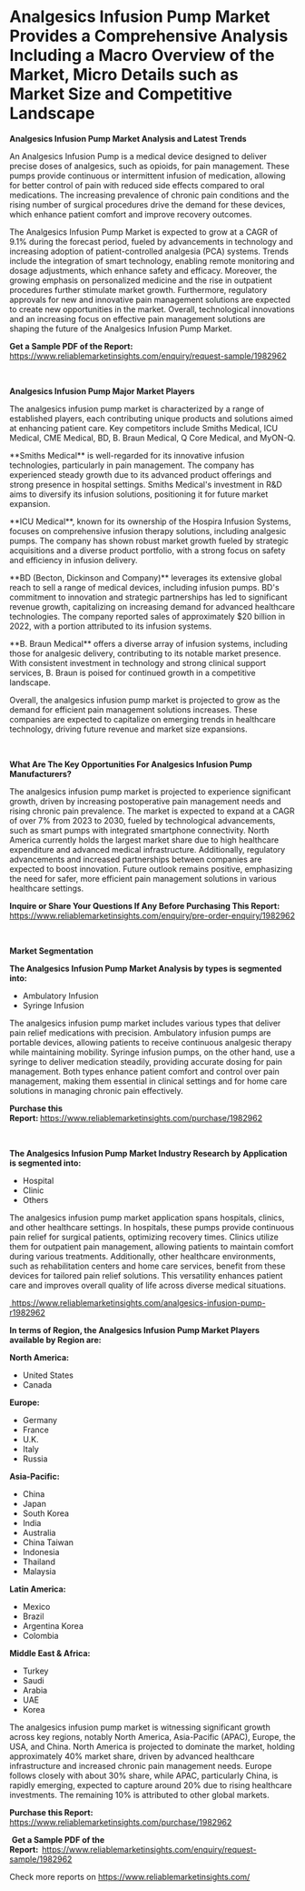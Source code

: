 <p><h1>Analgesics Infusion Pump Market Provides a Comprehensive Analysis Including a Macro Overview of the Market, Micro Details such as Market Size and Competitive Landscape</h1></p><p><strong>Analgesics Infusion Pump Market Analysis and Latest Trends</strong></p>
<p><p>An Analgesics Infusion Pump is a medical device designed to deliver precise doses of analgesics, such as opioids, for pain management. These pumps provide continuous or intermittent infusion of medication, allowing for better control of pain with reduced side effects compared to oral medications. The increasing prevalence of chronic pain conditions and the rising number of surgical procedures drive the demand for these devices, which enhance patient comfort and improve recovery outcomes.</p><p>The Analgesics Infusion Pump Market is expected to grow at a CAGR of 9.1% during the forecast period, fueled by advancements in technology and increasing adoption of patient-controlled analgesia (PCA) systems. Trends include the integration of smart technology, enabling remote monitoring and dosage adjustments, which enhance safety and efficacy. Moreover, the growing emphasis on personalized medicine and the rise in outpatient procedures further stimulate market growth. Furthermore, regulatory approvals for new and innovative pain management solutions are expected to create new opportunities in the market. Overall, technological innovations and an increasing focus on effective pain management solutions are shaping the future of the Analgesics Infusion Pump Market.</p></p>
<p><strong>Get a Sample PDF of the Report:&nbsp;</strong> <a href="https://www.reliablemarketinsights.com/enquiry/request-sample/1982962?utm_campaign=2197&utm_medium=2&utm_source=Github&utm_content=ia&utm_term=05032025&utm_id=analgesics-infusion-pump">https://www.reliablemarketinsights.com/enquiry/request-sample/1982962</a></p>
<p>&nbsp;</p>
<p><strong>Analgesics Infusion Pump Major Market Players</strong></p>
<p><p>The analgesics infusion pump market is characterized by a range of established players, each contributing unique products and solutions aimed at enhancing patient care. Key competitors include Smiths Medical, ICU Medical, CME Medical, BD, B. Braun Medical, Q Core Medical, and MyON-Q.</p><p>**Smiths Medical** is well-regarded for its innovative infusion technologies, particularly in pain management. The company has experienced steady growth due to its advanced product offerings and strong presence in hospital settings. Smiths Medical's investment in R&D aims to diversify its infusion solutions, positioning it for future market expansion.</p><p>**ICU Medical**, known for its ownership of the Hospira Infusion Systems, focuses on comprehensive infusion therapy solutions, including analgesic pumps. The company has shown robust market growth fueled by strategic acquisitions and a diverse product portfolio, with a strong focus on safety and efficiency in infusion delivery.</p><p>**BD (Becton, Dickinson and Company)** leverages its extensive global reach to sell a range of medical devices, including infusion pumps. BD's commitment to innovation and strategic partnerships has led to significant revenue growth, capitalizing on increasing demand for advanced healthcare technologies. The company reported sales of approximately $20 billion in 2022, with a portion attributed to its infusion systems.</p><p>**B. Braun Medical** offers a diverse array of infusion systems, including those for analgesic delivery, contributing to its notable market presence. With consistent investment in technology and strong clinical support services, B. Braun is poised for continued growth in a competitive landscape.</p><p>Overall, the analgesics infusion pump market is projected to grow as the demand for efficient pain management solutions increases. These companies are expected to capitalize on emerging trends in healthcare technology, driving future revenue and market size expansions.</p></p>
<p>&nbsp;</p>
<p><strong>What Are The Key Opportunities For Analgesics Infusion Pump Manufacturers?</strong></p>
<p><p>The analgesics infusion pump market is projected to experience significant growth, driven by increasing postoperative pain management needs and rising chronic pain prevalence. The market is expected to expand at a CAGR of over 7% from 2023 to 2030, fueled by technological advancements, such as smart pumps with integrated smartphone connectivity. North America currently holds the largest market share due to high healthcare expenditure and advanced medical infrastructure. Additionally, regulatory advancements and increased partnerships between companies are expected to boost innovation. Future outlook remains positive, emphasizing the need for safer, more efficient pain management solutions in various healthcare settings.</p></p>
<p><strong>Inquire or Share Your Questions If Any Before Purchasing This Report:</strong> <a href="https://www.reliablemarketinsights.com/enquiry/pre-order-enquiry/1982962?utm_campaign=2197&utm_medium=2&utm_source=Github&utm_content=ia&utm_term=05032025&utm_id=analgesics-infusion-pump">https://www.reliablemarketinsights.com/enquiry/pre-order-enquiry/1982962</a></p>
<p>&nbsp;</p>
<p><strong>Market Segmentation</strong></p>
<p><strong>The Analgesics Infusion Pump Market Analysis by types is segmented into:</strong></p>
<p><ul><li>Ambulatory Infusion</li><li>Syringe Infusion</li></ul></p>
<p><p>The analgesics infusion pump market includes various types that deliver pain relief medications with precision. Ambulatory infusion pumps are portable devices, allowing patients to receive continuous analgesic therapy while maintaining mobility. Syringe infusion pumps, on the other hand, use a syringe to deliver medication steadily, providing accurate dosing for pain management. Both types enhance patient comfort and control over pain management, making them essential in clinical settings and for home care solutions in managing chronic pain effectively.</p></p>
<p><strong>Purchase this Report:&nbsp;</strong><a href="https://www.reliablemarketinsights.com/purchase/1982962?utm_campaign=2197&utm_medium=2&utm_source=Github&utm_content=ia&utm_term=05032025&utm_id=analgesics-infusion-pump">https://www.reliablemarketinsights.com/purchase/1982962</a></p>
<p>&nbsp;</p>
<p><strong>The Analgesics Infusion Pump Market Industry Research by Application is segmented into:</strong></p>
<p><ul><li>Hospital</li><li>Clinic</li><li>Others</li></ul></p>
<p><p>The analgesics infusion pump market application spans hospitals, clinics, and other healthcare settings. In hospitals, these pumps provide continuous pain relief for surgical patients, optimizing recovery times. Clinics utilize them for outpatient pain management, allowing patients to maintain comfort during various treatments. Additionally, other healthcare environments, such as rehabilitation centers and home care services, benefit from these devices for tailored pain relief solutions. This versatility enhances patient care and improves overall quality of life across diverse medical situations.</p></p>
<p><a href="https://www.reliablemarketinsights.com/analgesics-infusion-pump-r1982962?utm_campaign=2197&utm_medium=2&utm_source=Github&utm_content=ia&utm_term=05032025&utm_id=analgesics-infusion-pump">&nbsp;https://www.reliablemarketinsights.com/analgesics-infusion-pump-r1982962</a></p>
<p><strong>In terms of Region, the Analgesics Infusion Pump Market Players available by Region are:</strong></p>
<p>
    <p> <strong> North America: </strong>
        <ul>
            <li>United States</li>
            <li>Canada</li>
        </ul>
        </p> 
    <p> <strong> Europe: </strong>
        <ul>
            <li>Germany</li>
            <li>France</li>
            <li>U.K.</li>
            <li>Italy</li>
            <li>Russia</li>
        </ul>
        </p> 
    <p> <strong> Asia-Pacific: </strong>
        <ul>
            <li>China</li>
            <li>Japan</li>
            <li>South Korea</li>
            <li>India</li>
            <li>Australia</li>
            <li>China Taiwan</li>
            <li>Indonesia</li>
            <li>Thailand</li>
            <li>Malaysia</li>
        </ul>
        </p> 
    <p> <strong> Latin America: </strong>
        <ul>
            <li>Mexico</li>
            <li>Brazil</li>
            <li>Argentina Korea</li>
            <li>Colombia</li>
        </ul>
        </p> 
    <p> <strong> Middle East & Africa: </strong>
        <ul>
            <li>Turkey</li>
            <li>Saudi</li>
            <li>Arabia</li>
            <li>UAE</li>
            <li>Korea</li>
        </ul>
    </p>
    </p>
<p><p>The analgesics infusion pump market is witnessing significant growth across key regions, notably North America, Asia-Pacific (APAC), Europe, the USA, and China. North America is projected to dominate the market, holding approximately 40% market share, driven by advanced healthcare infrastructure and increased chronic pain management needs. Europe follows closely with about 30% share, while APAC, particularly China, is rapidly emerging, expected to capture around 20% due to rising healthcare investments. The remaining 10% is attributed to other global markets.</p></p>
<p><strong>Purchase this Report: </strong><a href="https://www.reliablemarketinsights.com/purchase/1982962?utm_campaign=2197&utm_medium=2&utm_source=Github&utm_content=ia&utm_term=05032025&utm_id=analgesics-infusion-pump">https://www.reliablemarketinsights.com/purchase/1982962</a></p>
<p>&nbsp;<strong>Get a Sample PDF of the Report:&nbsp;&nbsp;</strong><a href="https://www.reliablemarketinsights.com/enquiry/request-sample/1982962?utm_campaign=2197&utm_medium=2&utm_source=Github&utm_content=ia&utm_term=05032025&utm_id=analgesics-infusion-pump">https://www.reliablemarketinsights.com/enquiry/request-sample/1982962</a></p>
<p><strong></strong></p>
<p>Check more reports on <a href="https://www.reliablemarketinsights.com/?utm_campaign=2197&utm_medium=2&utm_source=Github&utm_content=ia&utm_term=05032025&utm_id=analgesics-infusion-pump">https://www.reliablemarketinsights.com/</a></p>
